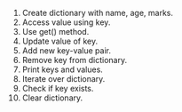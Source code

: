 1. Create dictionary with name, age, marks.
2. Access value using key.
3. Use get() method.
4. Update value of key.
5. Add new key-value pair.
6. Remove key from dictionary.
7. Print keys and values.
8. Iterate over dictionary.
9. Check if key exists.
10. Clear dictionary.
